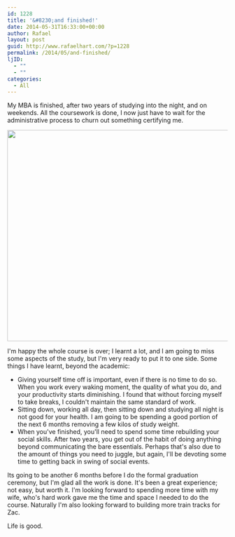 ```yaml
---
id: 1228
title: '&#8230;and finished!'
date: 2014-05-31T16:33:00+00:00
author: Rafael
layout: post
guid: http://www.rafaelhart.com/?p=1228
permalink: /2014/05/and-finished/
ljID:
  - ""
  - ""
categories:
  - All
---
```

My MBA is finished, after two years of studying into the night, and on weekends. All the coursework is done, I now just have to wait for the administrative process to churn out something certifying me.

<a href="http://www.rafaelhart.com/wp-content/uploads/2014/05/2014-07-24-My-MBA-is-Complete.jpg"><img class="aligncenter wp-image-1270 size-full" src="http://www.rafaelhart.com/wp-content/uploads/2014/05/2014-07-24-My-MBA-is-Complete.jpg" alt="" width="1500" height="482" /></a>

I'm happy the whole course is over; I learnt a lot, and I am going to miss some aspects of the study, but I'm very ready to put it to one side. Some things I have learnt, beyond the academic:
<ul>
	<li>Giving yourself time off is important, even if there is no time to do so. When you work every waking moment, the quality of what you do, and your productivity starts diminishing. I found that without forcing myself to take breaks, I couldn't maintain the same standard of work.</li>
	<li>Sitting down, working all day, then sitting down and studying all night is not good for your health. I am going to be spending a good portion of the next 6 months removing a few kilos of study weight.</li>
	<li>When you've finished, you'll need to spend some time rebuilding your social skills. After two years, you get out of the habit of doing anything beyond communicating the bare essentials. Perhaps that's also due to the amount of things you need to juggle, but again, I'll be devoting some time to getting back in swing of social events.</li>
</ul>
Its going to be another 6 months before I do the formal graduation ceremony, but I'm glad all the work is done. It's been a great experience; not easy, but worth it. I'm looking forward to spending more time with my wife, who's hard work gave me the time and space I needed to do the course. Naturally I'm also looking forward to building more train tracks for Zac.

Life is good.

&nbsp;